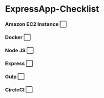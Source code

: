 # ExpressApp-Checklist

### Amazon EC2 Instance :white_large_square:
### Docker :white_large_square:
### Node JS :white_large_square:
### Express :white_large_square:
### Gulp :white_large_square:
### CircleCI :white_large_square:
